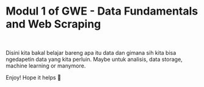 # Modul 1 of GWE - Data Fundamentals and Web Scraping

<br>

Disini kita bakal belajar bareng apa itu data dan gimana sih kita bisa ngedapetin data yang kita perluin. Maybe untuk analisis, data storage, machine learning or manymore.

Enjoy! Hope it helps 🍻
